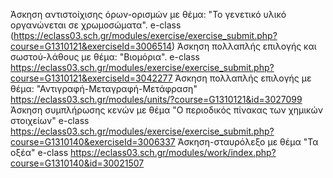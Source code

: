 Άσκηση αντιστοίχισης όρων-ορισμών με θέμα: "Το γενετικό υλικό οργανώνεται σε χρωμοσώματα".  e-class (https://eclass03.sch.gr/modules/exercise/exercise_submit.php?course=G1310121&exerciseId=3006514)
Άσκηση πολλαπλής επιλογής και σωστού-λάθους με θέμα: "Βιομόρια".  e-class https://eclass03.sch.gr/modules/exercise/exercise_submit.php?course=G1310121&exerciseId=3042277
Άσκηση πολλαπλής επιλογής με θέμα: "Αντιγραφή-Μεταγραφή-Μετάφραση" https://eclass03.sch.gr/modules/units/?course=G1310121&id=3027099
Άσκηση συμπλήρωσης κενών με θέμα "Ο περιοδικός πίνακας των χημικών στοιχείων" e-class https://eclass03.sch.gr/modules/exercise/exercise_submit.php?course=G1310140&exerciseId=3006337
Άσκηση-σταυρόλεξο με θέμα "Τα οξέα" e-class https://eclass03.sch.gr/modules/work/index.php?course=G1310140&id=30021507

